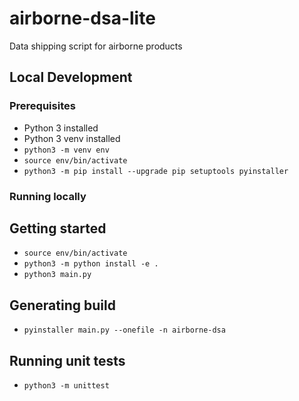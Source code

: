 # airborne-dsa-lite

Data shipping script for airborne products

## Local Development

### Prerequisites

- Python 3 installed
- Python 3 venv installed
- `python3 -m venv env`
- `source env/bin/activate`
- `python3 -m pip install --upgrade pip setuptools pyinstaller`

### Running locally

## Getting started

- `source env/bin/activate`
- `python3 -m python install -e .`
- `python3 main.py`

## Generating build

- `pyinstaller main.py --onefile -n airborne-dsa`

## Running unit tests

- `python3 -m unittest`
